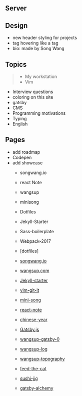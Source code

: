 ## Server

## Design
* new header styling for projects
* tag hovering like a tag
* bio: made by Song Wang

## Topics
> * My workstation
> * Vim
* Interview questions
* coloring on this site
* gatsby
* CMS
* Programming motivations
* Typing
* English


## Pages
* add roadmap
* Codepen
* add showcase
  * songwang.io
  * react Note
  * wangsup
  * minisong
  * Dotfiles
  * Jekyll-Starter
  * Sass-boilerplate
  * Webpack-2017


  * [dotfiles]
  * [songwang.io](songwang.io)
  * [wangsup.com](https://wangsup.netlify.com)
  * [Jekyll-starter](https://github.com/budparr/jekyll-starter)
  * [vim-git-it](https://github.com/wangsongiam/vim-git-it)
  * [mini-song](http://minisong.life/)
  * [react-note](https://github.com/wangsongiam/react-note)
  * [chinese-year](https://github.com/wangsongiam/chinese-year)
  * [Gatsby.js](https://github.com/gatsbyjs/gatsby)
  * [wangsup-gatsby-0](https://github.com/wangsongiam/gatsby-blog)
  * [wangsup-log](https://wangsup-log.netlify.com/)
  * [wangsup-topography](https://wangsup-archive.netlify.com/)
  * [feed-the-cat](https://github.com/wangsongiam/feed-the-cat)
  * [sushi-jig](https://github.com/wangsongiam/sushiJig)
  * [gatsby-alchemy](https://alchemy.netlify.com/)
